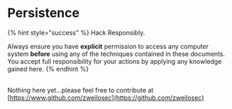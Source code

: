 # Persistence

{% hint style="success" %}
Hack Responsibly.

Always ensure you have **explicit** permission to access any computer system **before** using any of the techniques contained in these documents. You accept full responsibility for your actions by applying any knowledge gained here.‌
{% endhint %}

\
Nothing here yet...please feel free to contribute at [https://www.github.com/zweilosec](https://github.com/zweilosec)​
